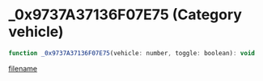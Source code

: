 # _0x9737A37136F07E75 (Category vehicle)

```js
function _0x9737A37136F07E75(vehicle: number, toggle: boolean): void
```

[filename](_0x9737A37136F07E75_m.md ':include')